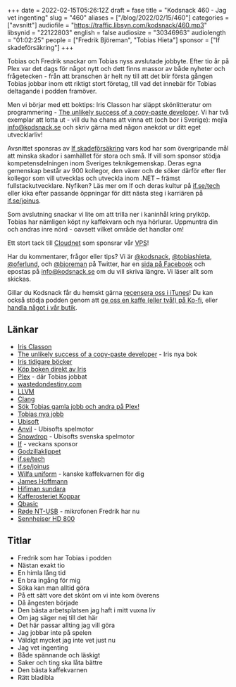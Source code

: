 +++
date = 2022-02-15T05:26:12Z
draft = fase
title = "Kodsnack 460 - Jag vet ingenting"
slug = "460"
aliases = ["/blog/2022/02/15/460"]
categories = ["avsnitt"]
audiofile = "https://traffic.libsyn.com/kodsnack/460.mp3"
libsynid = "22122803"
english = false
audiosize = "30346963"
audiolength = "01:02:25"
people = ["Fredrik Björeman", "Tobias Hieta"]
sponsor = ["If skadeförsäkring"]
+++

Tobias och Fredrik snackar om Tobias nyss avslutade jobbyte. Efter tio år på Plex var det dags för något nytt och dett finns massor av både nyheter och frågetecken - från att branschen är helt ny till att det blir första gången Tobias jobbar inom ett riktigt stort företag, till vad det innebär för Tobias deltagande i podden framöver.

Men vi börjar med ett boktips: Iris Classon har släppt skönlitteratur om programmering - [The unlikely success of a copy-paste developer](https://www.irisclasson.com/2022/02/11/the-unlikely-success-of-a-copy-paste-developer/). Vi har två exemplar att lotta ut - vill du ha chans att vinna ett (och bor i Sverige): mejla info@kodsnack.se och skriv gärna med någon anekdot ur ditt eget utvecklarliv!

Avsnittet sponsras av [If skadeförsäkring](https://www.if.se/) vars kod har som övergripande mål att minska skador i samhället för stora och små. If vill som sponsor stödja kompetensdelningen inom Sveriges teknikgemenskap. Deras egna gemenskap består av 900 kollegor, den växer och de söker därför efter fler kollegor som vill utvecklas och utveckla inom .NET – främst fullstackutvecklare. Nyfiken? Läs mer om If och deras kultur på [if.se/tech](https://www.if.se/tech) eller kika efter passande öppningar för ditt nästa steg i karriären på [if.se/joinus](https://www.if.se/joinus).

Som avslutning snackar vi lite om att trilla ner i kaninhål kring prylköp. Tobias har nämligen köpt ny kaffekvarn och nya hörlurar. Uppmuntra din och andras inre nörd - oavsett vilket område det handlar om!

Ett stort tack till [Cloudnet](https://www.cloudnet.se) som sponsrar vår [VPS](https://en.wikipedia.org/wiki/Virtual_private_server)!

Har du kommentarer, frågor eller tips? Vi är [@kodsnack](https://www.twitter.com/kodsnack), [@tobiashieta](https://www.twitter.com/tobiashieta), [@oferlund](https://www.twitter.com/oferlund), och [@bjoreman](https://www.twitter.com/bjoreman) på Twitter, har en [sida på Facebook](https://www.facebook.com/kodsnack) och epostas på [info@kodsnack.se](mailto:info@kodsnack.se) om du vill skriva längre. Vi läser allt som skickas.

Gillar du Kodsnack får du hemskt gärna [recensera oss i iTunes](https://itunes.apple.com/se/podcast/kodsnack/id561631498?l=en)! Du kan också stödja podden genom att <a href="https://ko-fi.com/kodsnack" rel="payment">ge oss en kaffe (eller två!) på Ko-fi</a>, eller [handla något i vår butik](https://shop.spreadshirt.se/kodsnack/).

## Länkar ##
* [Iris Classon](https://www.irisclasson.com/)
* [The unlikely success of a copy-paste developer](https://thecopypastedeveloper.com/) - Iris nya bok
* [Iris tidigare böcker](https://www.amazon.com/Books-Iris-Classon/s?rh=n%3A283155%2Cp_27%3AIris+Classon)
* [Köp boken direkt av Iris](https://www.irisclasson.com/2022/02/11/the-unlikely-success-of-a-copy-paste-developer/)
* [Plex](https://www.plex.tv/) - där Tobias jobbat
* [wastedondestiny.com](https://wastedondestiny.com/)
* [LLVM](https://en.wikipedia.org/wiki/LLVM)
* [Clang](https://en.wikipedia.org/wiki/Clang)
* [Sök Tobias gamla jobb och andra på Plex!](https://www.plex.tv/about/careers/)
* [Tobias nya jobb](https://www.ubisoft.com/en-us/company/careers/search/743999786386502-llvm-generalist-programmer-anvil-pipeline-?isSso=true&refreshStatus=noLoginData)
* [Ubisoft](https://en.wikipedia.org/wiki/Ubisoft)
* [Anvil](https://en.wikipedia.org/wiki/Ubisoft_Anvil) - Ubisofts spelmotor
* [Snowdrop](https://en.wikipedia.org/wiki/Snowdrop_%28game_engine%29) - Ubisofts svenska spelmotor
* [If](https://www.if.se/) - veckans sponsor
* [Godzillaklippet](https://www.youtube.com/watch?v=EODmOsFp5bk)
* [if.se/tech](https://www.if.se/tech)
* [if.se/joinus](https://www.if.se/joinus)
* [Wilfa uniform](https://www.pricerunner.se/sp/wilfa-uniform.html) - kanske kaffekvarnen för dig
* [James Hoffmann](https://en.wikipedia.org/wiki/James_Hoffmann)
* [Hifiman sundara](https://www.prisjakt.nu/produkt.php?p=4578591)
* [Kafferosteriet Koppar](https://kafferosterietkoppar.se/)
* [Qbasic](https://en.wikipedia.org/wiki/QBasic)
* [Røde NT-USB](https://www.rode.com/microphones/nt-usb) - mikrofonen Fredrik har nu
* [Sennheiser HD 800](https://sv-se.sennheiser.com/hd-800-s)

## Titlar ##
* Fredrik som har Tobias i podden
* Nästan exakt tio
* En himla lång tid
* En bra ingång för mig
* Söka kan man alltid göra
* På ett sätt vore det skönt om vi inte kom överens
* Då ångesten började
* Den bästa arbetsplatsen jag haft i mitt vuxna liv
* Om jag säger nej till det här
* Det här passar allting jag vill göra
* Jag jobbar inte på spelen
* Väldigt mycket jag inte vet just nu
* Jag vet ingenting
* Både spännande och läskigt
* Saker och ting ska låta bättre
* Den bästa kaffekvarnen
* Rätt bladibla